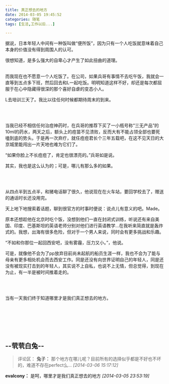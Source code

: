 ```yaml
---
title: 真正想去的地方
date: 2014-03-05 19:45:52
categories: 随笔
tags: [生活,工作以后...]

---
```

据说，日本年轻人中间有一种饭叫做“便所饭”，因为只有一个人吃饭就意味着自己本身的价值没有得到周围人的认可。

很想知道，是多么强大的自卑心才产生了如此扭曲的道理。<br /><br />

而我现在也不愿意一个人吃饭了。在公司，如果兵哥有事情不去吃午饭，我就会一直等到五点多下班，然后回去和L一起吃饭。明明知道这样不好，却还是每次都屈服于在心中隐藏得很深的那个喜好自虐的变态小人。

L去培训三天了。我比以往任何时候都期待周末的到来。

<br /><br />

当我已经不相信任何治痘神药时，在兵哥的推荐下买了一小瓶号称“三无产品”的10ml的药水，两天之后，额头上的痘苗不见溃败，反而大有不能占领全部也要死嗑到底的势头。于是再一次弃疗，就任痘痘君长个三年五载吧，在这不见天日的大京城里能闯出一片天地也难为它们了。

“如果你脸上不长痘痘了，肯定也很漂亮的。”兵哥如是说。

其实，我也是这么认为的；可是，哪儿有那么多的如果。

<br /><br />

从四点半到五点半，和猪电话聊了很久，他说现在在火车站，要回学校去了，赠送的通话时长还没用完。

天上地下地搜索着话题，聊到很官方的时事时便说：说点儿有意义的吧。Made。

原本还想趁他在北京时吃个饭，没想到他们一直在封闭式训练，听说还有来自美国、印度、巴基斯坦的英语老师分别对他们进行英语教学...在我听来简直就是轰炸式的。我想，出海有很多危险，但对于一个男人来说，同时会有更多挑战和乐趣。

“不如和你那位一起回西安吧，没有雾霾，压力又小。”，他说。

可是，就像他不会为了pp放弃目前尚未起航的船员生涯一样，我也不会为了能与母亲有更多相处机会而去西安工作。同是还没有向世界证明自己的年轻人，同是还没有被现实打击到的年轻人，其实说不上自私，也说不上无情，但总觉得，到现在为止，有一半是被时间推着走的。

<br /><br />

当有一天我们终于知道哪里才是我们真正想去的地方。

<br /><br />

<br /><br />

--茕茕白兔--
---
>评论区：
>**兔子：** 那个地方在哪儿呢？目前所有的选择似乎都是不好也不坏的，难道不存在perfect么...  *[2014-03-06 15:17:12]*
>
**evalcony：** 是呵，哪里才是我们真正想去的地方  *[2014-03-05 23:53:19]*
>
